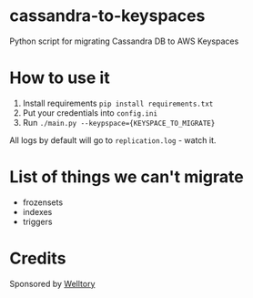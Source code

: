# cassandra-to-keyspaces
Python script for migrating Cassandra DB to AWS Keyspaces

# How to use it

1) Install requirements `pip install requirements.txt`
2) Put your credentials into `config.ini`
3) Run `./main.py --keypspace={KEYSPACE_TO_MIGRATE}`

All logs by default will go to `replication.log` - watch it.

# List of things we can't migrate

- frozensets   
- indexes
- triggers


# Credits

Sponsored by [Welltory](https://welltory.com)

